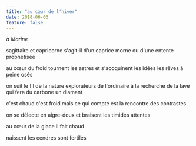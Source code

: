 ```yaml
---
title: "au cœur de l'hiver"
date: 2018-06-03
feature: false
---
```


*à Marine*

sagittaire et capricorne
s'agit-il d'un caprice morne
ou d'une entente prophétisée

au cœur du froid tournent les astres
et s'acoquinent les idées
les rêves à peine osés

on suit le fil de la nature
explorateurs de l'ordinaire
à la recherche de la lave
qui fera du carbone un diamant

c'est chaud c'est froid mais ce qui compte
est la rencontre des contrastes

on se délecte en aigre-doux
et braisent les timides attentes

au cœur de la glace il fait chaud

naissent les cendres sont fertiles
